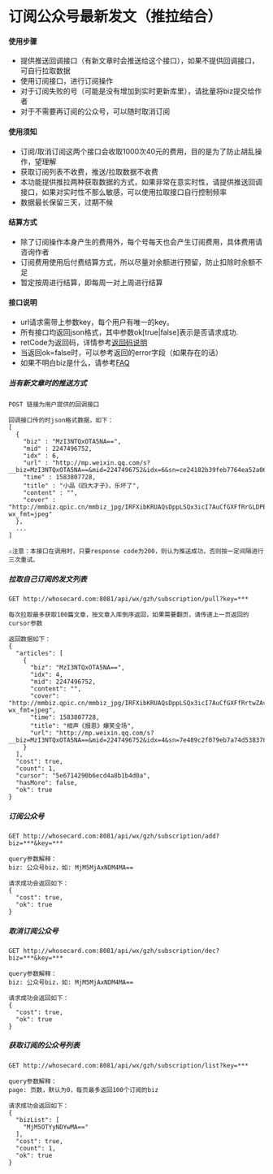 # 订阅公众号最新发文（推拉结合）

#### 使用步骤
* 提供推送回调接口（有新文章时会推送给这个接口），如果不提供回调接口，可自行拉取数据
* 使用订阅接口，进行订阅操作
* 对于订阅失败的号（可能是没有增加到实时更新库里），请批量将biz提交给作者
* 对于不需要再订阅的公众号，可以随时取消订阅

#### 使用须知
* 订阅/取消订阅这两个接口会收取1000次40元的费用，目的是为了防止胡乱操作，望理解
* 获取订阅列表不收费，推送/拉取数据不收费
* 本功能提供推拉两种获取数据的方式，如果非常在意实时性，请提供推送回调接口，如果对实时性不那么敏感，可以使用拉取接口自行控制频率
* 数据最长保留三天，过期不候

#### 结算方式
* 除了订阅操作本身产生的费用外，每个号每天也会产生订阅费用，具体费用请咨询作者
* 订阅费用使用后付费结算方式，所以尽量对余额进行预留，防止扣除时余额不足
* 暂定按周进行结算，即每周一对上周进行结算

#### 接口说明
* url请求需带上参数key，每个用户有唯一的key。
* 所有接口均返回json格式，其中参数ok[true|false]表示是否请求成功.
* retCode为返回码，详情参考[返回码说明](https://iwoods.coding.net/p/wxapi-doc/d/wxapi-doc/git/blob/master/retcode.md)
* 当返回ok=false时，可以参考返回的error字段（如果存在的话）
* 如果不明白biz是什么，请参考[FAQ](https://whosecard.com/faq)

##### 当有新文章时的推送方式
```
POST 链接为用户提供的回调接口

回调接口传的时json格式数据，如下：
[
  {
    "biz" : "MzI3NTQxOTA5NA==",
    "mid" : 2247496752,
    "idx" : 6,
    "url" : "http://mp.weixin.qq.com/s?__biz=MzI3NTQxOTA5NA==&mid=2247496752&idx=6&sn=ce24182b39feb7764ea52a06335d6674&scene=0",
    "time" : 1583807728,
    "title" : "小品《四大才子》，乐坏了",
    "content" : "",
    "cover" : "http://mmbiz.qpic.cn/mmbiz_jpg/IRFXibKRUAQsDppLSQx3icI7AuCfGXFfRrGLDPEoAqdEQVNKiagakC1BcpzJWTC1vNnEz6lib8pLYLCickyJFIibcdDA/0?wx_fmt=jpeg"
  },
  ...
]

⚠️注意：本接口在调用时，只要response code为200，则认为推送成功，否则按一定间隔进行三次重试。
```

##### 拉取自己订阅的发文列表
```
GET http://whosecard.com:8081/api/wx/gzh/subscription/pull?key=***

每次拉取最多获取100篇文章，按文章入库倒序返回，如果需要翻页，请传递上一页返回的cursor参数

返回数据如下：
{
  "articles": [
    {
      "biz": "MzI3NTQxOTA5NA==",
      "idx": 4,
      "mid": 2247496752,
      "content": "",
      "cover": "http://mmbiz.qpic.cn/mmbiz_jpg/IRFXibKRUAQsDppLSQx3icI7AuCfGXFfRrtwZAvocqyNsjK2icv7HibIRJcGHV4dA6lqtxoHKH2rA1kbNSG8r4mHCA/0?wx_fmt=jpeg",
      "time": 1583807728,
      "title": "相声《报恩》爆笑全场",
      "url": "http://mp.weixin.qq.com/s?__biz=MzI3NTQxOTA5NA==&mid=2247496752&idx=4&sn=7e489c2f079eb7a74d538378aa282880&scene=0"
    }
  ],
  "cost": true,
  "count": 1,
  "cursor": "5e6714290b6ecd4a8b1b4d0a",
  "hasMore": false,
  "ok": true
}
```

##### 订阅公众号

```
GET http://whosecard.com:8081/api/wx/gzh/subscription/add?biz=***&key=***

query参数解释：
biz: 公众号biz，如: MjM5MjAxNDM4MA==

请求成功会返回如下：
{
  "cost": true,
  "ok": true
}
```

##### 取消订阅公众号
```
GET http://whosecard.com:8081/api/wx/gzh/subscription/dec?biz=***&key=***

query参数解释：
biz: 公众号biz，如: MjM5MjAxNDM4MA==

请求成功会返回如下：
{
  "cost": true,
  "ok": true
}
```

##### 获取订阅的公众号列表
```
GET http://whosecard.com:8081/api/wx/gzh/subscription/list?key=***

query参数解释：
page: 页数，默认为0，每页最多返回100个订阅的biz

请求成功会返回如下：
{
  "bizList": [
    "MjM5OTYyNDYwMA=="
  ],
  "cost": true,
  "count": 1,
  "ok": true
}
```
